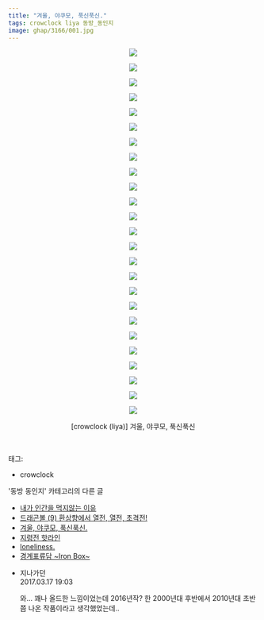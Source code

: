 ```yaml
---
title: "겨울, 야쿠모, 푹신푹신."
tags: crowclock liya 동방_동인지
image: ghap/3166/001.jpg
---
```

<div class="article">
<p style="text-align: center; clear: none; float: none;"><img src="{{ site.nasurl }}/ghap/3166/001.jpg"/></p>
<p style="text-align: center; clear: none; float: none;"><img src="{{ site.nasurl }}/ghap/3166/002.jpg"/></p>
<p style="text-align: center; clear: none; float: none;"><img src="{{ site.nasurl }}/ghap/3166/003.jpg"/></p>
<p style="text-align: center; clear: none; float: none;"><img src="{{ site.nasurl }}/ghap/3166/004.jpg"/></p>
<p style="text-align: center; clear: none; float: none;"><img src="{{ site.nasurl }}/ghap/3166/005.jpg"/></p>
<p style="text-align: center; clear: none; float: none;"><img src="{{ site.nasurl }}/ghap/3166/006.jpg"/></p>
<p style="text-align: center; clear: none; float: none;"><img src="{{ site.nasurl }}/ghap/3166/007.jpg"/></p>
<p style="text-align: center; clear: none; float: none;"><img src="{{ site.nasurl }}/ghap/3166/008.jpg"/></p>
<p style="text-align: center; clear: none; float: none;"><img src="{{ site.nasurl }}/ghap/3166/009.jpg"/></p>
<p style="text-align: center; clear: none; float: none;"><img src="{{ site.nasurl }}/ghap/3166/010.jpg"/></p>
<p style="text-align: center; clear: none; float: none;"><img src="{{ site.nasurl }}/ghap/3166/011.jpg"/></p>
<p style="text-align: center; clear: none; float: none;"><img src="{{ site.nasurl }}/ghap/3166/012.jpg"/></p>
<p style="text-align: center; clear: none; float: none;"><img src="{{ site.nasurl }}/ghap/3166/013.jpg"/></p>
<p style="text-align: center; clear: none; float: none;"><img src="{{ site.nasurl }}/ghap/3166/014.jpg"/></p>
<p style="text-align: center; clear: none; float: none;"><img src="{{ site.nasurl }}/ghap/3166/015.jpg"/></p>
<p style="text-align: center; clear: none; float: none;"><img src="{{ site.nasurl }}/ghap/3166/016.jpg"/></p>
<p style="text-align: center; clear: none; float: none;"><img src="{{ site.nasurl }}/ghap/3166/017.jpg"/></p>
<p style="text-align: center; clear: none; float: none;"><img src="{{ site.nasurl }}/ghap/3166/018.jpg"/></p>
<p style="text-align: center; clear: none; float: none;"><img src="{{ site.nasurl }}/ghap/3166/019.jpg"/></p>
<p style="text-align: center; clear: none; float: none;"><img src="{{ site.nasurl }}/ghap/3166/020.jpg"/></p>
<p style="text-align: center; clear: none; float: none;"><img src="{{ site.nasurl }}/ghap/3166/021.jpg"/></p>
<p style="text-align: center; clear: none; float: none;"><img src="{{ site.nasurl }}/ghap/3166/022.jpg"/></p>
<p style="text-align: center; clear: none; float: none;"><img src="{{ site.nasurl }}/ghap/3166/023.jpg"/></p>
<p style="text-align: center; clear: none; float: none;"><img src="{{ site.nasurl }}/ghap/3166/024.jpg"/></p>
<p style="text-align: center; clear: none; float: none;"><img src="{{ site.nasurl }}/ghap/3166/025.jpg"/></p>
<p style="text-align: center; clear: none; float: none;">[crowclock (liya)] 겨울, 야쿠모, 푹신푹신</p>
<p><br/></p>
</div><div class="tagTrail">
<p>태그: </p>
<ul>
<li>crowclock</li>
</ul>
</div><div class="another">
<p>'동방 동인지' 카테고리의 다른 글</p>
<ul>
<li><a href="/2017-04-19-ghap_3182">내가 인간을 먹지않는 이유</a></li>
<li><a href="/2017-03-13-ghap_3167">드래곤볼 (9) 환상향에서 열전, 열전, 초격전!</a></li>
<li><a href="/2017-03-13-ghap_3166">겨울, 야쿠모, 푹신푹신.</a></li>
<li><a href="/2017-03-13-ghap_3165">지령전 핫라인</a></li>
<li><a href="/2017-03-13-ghap_3164">loneliness.</a></li>
<li><a href="/2017-03-13-ghap_3162">경계표류담 ~Iron Box~</a></li>
</ul>
</div><div class="cb_module cb_fluid">
<div class="cb_wrt cb_profile">
<div class="comment">
<ul>
<li class="cb_thumb_off" id="comment14941937">
<div class="cb_comment_area">
<div class="cb_info_area">
<div class="cb_section">
<span class="cb_nick_name">지나가던</span>
</div>
<div class="cb_section">
<span class="cb_date">2017.03.17 19:03 </span>
</div>
</div>
<div class="cb_dsc_comment">
<p class="cb_dsc">
											와... 꽤나 올드한 느낌이었는데 2016년작? 한 2000년대 후반에서 2010년대 초반쯤 나온 작품이라고 생각했었는데..
										</p>
</div>
</div></li>
</ul>
</div>
</div><!-- commentList close -->
</div>